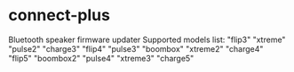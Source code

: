 # connect-plus
Bluetooth speaker firmware updater
Supported models list:
"flip3" 
"xtreme" 
"pulse2" 
"charge3" 
"flip4" 
"pulse3" 
"boombox" 
"xtreme2" 
"charge4" 
"flip5" 
"boombox2" 
"pulse4" 
"xtreme3" 
"charge5" 
